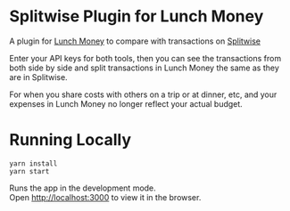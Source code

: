 # Splitwise Plugin for Lunch Money

A plugin for [Lunch Money](https://lunchmoney.app/) to compare with transactions 
on [Splitwise](http://splitwise.com/)

Enter your API keys for both tools, then you can see the transactions from both 
side by side and split transactions in Lunch Money the same as they are in 
Splitwise.

For when you share costs with others on a trip or at dinner, etc, and your 
expenses in Lunch Money no longer reflect your actual budget.

# Running Locally

```
yarn install
yarn start
```

Runs the app in the development mode.\
Open [http://localhost:3000](http://localhost:3000) to view it in the browser.

